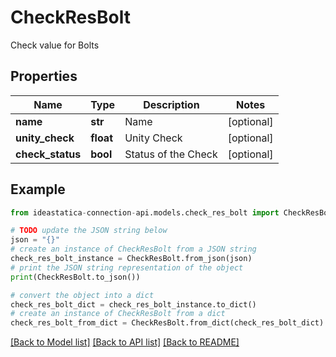 # CheckResBolt

Check value for Bolts

## Properties

Name | Type | Description | Notes
------------ | ------------- | ------------- | -------------
**name** | **str** | Name | [optional] 
**unity_check** | **float** | Unity Check | [optional] 
**check_status** | **bool** | Status of the Check | [optional] 

## Example

```python
from ideastatica-connection-api.models.check_res_bolt import CheckResBolt

# TODO update the JSON string below
json = "{}"
# create an instance of CheckResBolt from a JSON string
check_res_bolt_instance = CheckResBolt.from_json(json)
# print the JSON string representation of the object
print(CheckResBolt.to_json())

# convert the object into a dict
check_res_bolt_dict = check_res_bolt_instance.to_dict()
# create an instance of CheckResBolt from a dict
check_res_bolt_from_dict = CheckResBolt.from_dict(check_res_bolt_dict)
```
[[Back to Model list]](../README.md#documentation-for-models) [[Back to API list]](../README.md#documentation-for-api-endpoints) [[Back to README]](../README.md)


